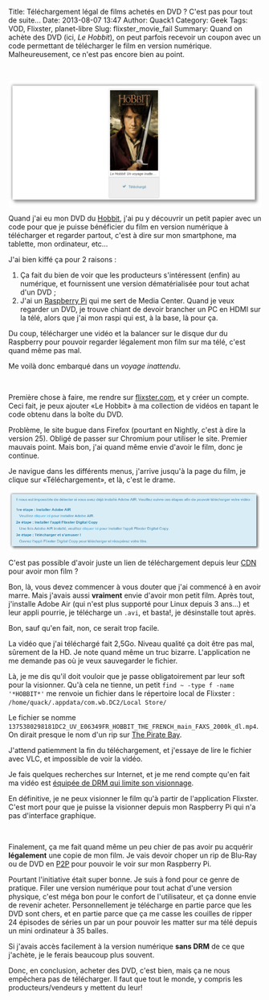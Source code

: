 Title: Téléchargement légal de films achetés en DVD ? C'est pas pour tout de suite...
Date: 2013-08-07 13:47
Author: Quack1
Category: Geek
Tags: VOD, Flixster, planet-libre
Slug: flixster_movie_fail
Summary: Quand on achète des DVD (ici, _Le Hobbit_), on peut parfois recevoir un coupon avec un code permettant de télécharger le film en version numérique. Malheureusement, ce n'est pas encore bien au point.

&nbsp;
<div align=center><img src="upload/hobbit_large.png" align=center height="250"/></div>

Quand j'ai eu mon DVD du [Hobbit](http://fr.wikipedia.org/wiki/Le_Hobbit_%28films_de_Peter_Jackson%29), j'ai pu y découvrir un petit papier avec un code pour que je puisse bénéficier du film en version numérique à télécharger et regarder partout, c'est à dire sur mon smartphone, ma tablette, mon ordinateur, etc...

J'ai bien kiffé ça pour 2 raisons : 

1. Ça fait du bien de voir que les producteurs s'intéressent (enfin) au numérique, et fournissent une version dématérialisée pour tout achat d'un DVD ;
2. J'ai un [Raspberry Pi](http://quack1.me/tag/raspberry-pi.html) qui me sert de Media Center. Quand je veux regarder un DVD, je trouve chiant de devoir brancher un PC en HDMI sur la télé, alors que j'ai mon raspi qui est, à la base, là pour ça. 

Du coup, télécharger une vidéo et la balancer sur le disque dur du Raspberry pour pouvoir regarder légalement mon film sur ma télé, c'est quand même pas mal.

Me voilà donc embarqué dans un _voyage inattendu_.

&nbsp;

Première chose à faire, me rendre sur [flixster.com](http://www.flixster.com), et y créer un compte. Ceci fait, je peux ajouter &laquo;Le Hobbit&raquo; à ma collection de vidéos en tapant le code obtenu dans la boîte du DVD.

Problème, le site bugue dans Firefox (pourtant en Nightly, c'est à dire la version 25). Obligé de passer sur Chromium pour utiliser le site. Premier mauvais point. Mais bon, j'ai quand même envie d'avoir le film, donc je continue.

Je navigue dans les différents menus, j'arrive jusqu'à la page du film, je clique sur &laquo;Téléchargement&raquo;, et là, c'est le drame.

<div align=center><a href="/upload/flixster_adobe_air.png"><img src="upload/flixster_adobe_air.png" width="600" align=center /></a></div>

C'est pas possible d'avoir juste un lien de téléchargement depuis leur [CDN](http://fr.wikipedia.org/wiki/Content_Delivery_Network) pour avoir mon film ?

Bon, là, vous devez commencer à vous douter que j'ai commencé à en avoir marre. Mais j'avais aussi **vraiment** envie d'avoir mon petit film. Après tout, j'installe Adobe Air (qui n'est plus supporté pour Linux depuis 3 ans...) et leur appli pourrie, je télécharge un `.avi`, et basta!, je désinstalle tout après.

Bon, sauf qu'en fait, non, ce serait trop facile.

La vidéo que j'ai téléchargé fait 2,5Go. Niveau qualité ça doit être pas mal, sûrement de la HD. Je note quand même un truc bizarre. L'application ne me demande pas où je veux sauvegarder le fichier. 

Là, je me dis qu'il doit vouloir que je passe obligatoirement par leur soft pour la visionner. Qu'à cela ne tienne, un petit `find ~ -type f -name '*HOBBIT*'` me renvoie un fichier dans le répertoire local de Flixster : `/home/quack/.appdata/com.wb.DC2/Local Store/`

Le fichier se nomme `1375380298181DC2_UV_E06349FR_HOBBIT_THE_FRENCH_main_FAXS_2000k_dl.mp4`. On dirait presque le nom d'un rip sur [The Pirate Bay](thepiratebay.sx).

J'attend patiemment la fin du téléchargement, et j'essaye de lire le fichier avec VLC, et impossible de voir la vidéo. 

Je fais quelques recherches sur Internet, et je me rend compte qu'en fait ma vidéo est [équipée de DRM qui limite son visionnage](http://arstechnica.com/gadgets/2011/11/your-movie-on-every-platform-sort-of-for-a-while-how-the-new-ultraviolet-drm-fails/). 

En définitive, je ne peux visionner le film qu'à partir de l'application Flixster. C'est mort pour que je puisse la visionner depuis mon Raspberry Pi qui n'a pas d'interface graphique.

&nbsp;

Finalement, ça me fait quand même un peu chier de pas avoir pu acquérir **légalement** une copie de mon film. Je vais devoir choper un rip de Blu-Ray ou de DVD en [P2P](http://quack1.me/tag/p2p.html) pour pouvoir le voir sur mon Raspberry Pi.

Pourtant l'initiative était super bonne. Je suis à fond pour ce genre de pratique. Filer une version numérique pour tout achat d'une version physique, c'est méga bon pour le confort de l'utilisateur, et ça donne envie de revenir acheter. Personnellement je télécharge en partie parce que les DVD sont chers, et en partie parce que ça me casse les couilles de ripper 24 épisodes de séries un par un pour pouvoir les matter sur ma télé depuis un mini ordinateur à 35 balles.

Si j'avais accès facilement à la version numérique **sans DRM** de ce que j'achète, je le ferais beaucoup plus souvent.

Donc, en conclusion, acheter des DVD, c'est bien, mais ça ne nous empêchera pas de télécharger. Il faut que tout le monde, y compris les producteurs/vendeurs y mettent du leur!